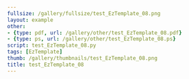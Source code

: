 ```yaml
---
fullsize: /gallery/fullsize/test_EzTemplate_08.png
layout: example
other:
- {type: pdf, url: /gallery/other/test_EzTemplate_08.pdf}
- {type: ps, url: /gallery/other/test_EzTemplate_08.ps}
script: test_EzTemplate_08.py
tags: [EzTemplate]
thumb: /gallery/thumbnails/test_EzTemplate_08.png
title: test_EzTemplate_08
---
```

